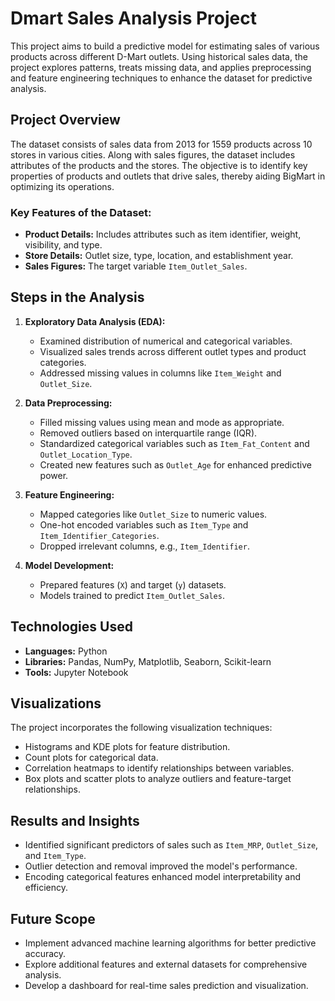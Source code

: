 # Dmart Sales Analysis Project

This project aims to build a predictive model for estimating sales of various products across different D-Mart outlets. Using historical sales data, the project explores patterns, treats missing data, and applies preprocessing and feature engineering techniques to enhance the dataset for predictive analysis.

## Project Overview

The dataset consists of sales data from 2013 for 1559 products across 10 stores in various cities. Along with sales figures, the dataset includes attributes of the products and the stores. The objective is to identify key properties of products and outlets that drive sales, thereby aiding BigMart in optimizing its operations.

### Key Features of the Dataset:
- **Product Details:** Includes attributes such as item identifier, weight, visibility, and type.
- **Store Details:** Outlet size, type, location, and establishment year.
- **Sales Figures:** The target variable `Item_Outlet_Sales`.

## Steps in the Analysis

1. **Exploratory Data Analysis (EDA):**
   - Examined distribution of numerical and categorical variables.
   - Visualized sales trends across different outlet types and product categories.
   - Addressed missing values in columns like `Item_Weight` and `Outlet_Size`.

2. **Data Preprocessing:**
   - Filled missing values using mean and mode as appropriate.
   - Removed outliers based on interquartile range (IQR).
   - Standardized categorical variables such as `Item_Fat_Content` and `Outlet_Location_Type`.
   - Created new features such as `Outlet_Age` for enhanced predictive power.

3. **Feature Engineering:**
   - Mapped categories like `Outlet_Size` to numeric values.
   - One-hot encoded variables such as `Item_Type` and `Item_Identifier_Categories`.
   - Dropped irrelevant columns, e.g., `Item_Identifier`.

4. **Model Development:**
   - Prepared features (`X`) and target (`y`) datasets.
   - Models trained to predict `Item_Outlet_Sales`.

## Technologies Used

- **Languages:** Python
- **Libraries:** Pandas, NumPy, Matplotlib, Seaborn, Scikit-learn
- **Tools:** Jupyter Notebook

## Visualizations

The project incorporates the following visualization techniques:
- Histograms and KDE plots for feature distribution.
- Count plots for categorical data.
- Correlation heatmaps to identify relationships between variables.
- Box plots and scatter plots to analyze outliers and feature-target relationships.


## Results and Insights

- Identified significant predictors of sales such as `Item_MRP`, `Outlet_Size`, and `Item_Type`.
- Outlier detection and removal improved the model's performance.
- Encoding categorical features enhanced model interpretability and efficiency.

## Future Scope

- Implement advanced machine learning algorithms for better predictive accuracy.
- Explore additional features and external datasets for comprehensive analysis.
- Develop a dashboard for real-time sales prediction and visualization.

